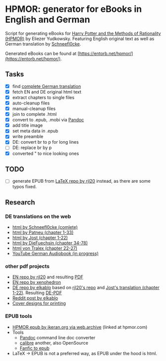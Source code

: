 # HPMOR: generator for eBooks in English and German
Script for generating eBooks for [Harry Potter and the Methods of Rationality (HPMOR)](https://www.hpmor.com) by Eliezer Yudkowsky. Featuring English original text as well as German translation by [Schneefl0cke](https://www.fanfiktion.de/s/60044849000ccc541aef297e/).

Generated eBooks can be found at [https://entorb.net/hpmor/](https://entorb.net/hpmor/).

## Tasks
- [x] find [complete German translation](https://www.fanfiktion.de/s/60044849000ccc541aef297e/)
- [x] fetch EN and DE original html text
- [x] extract chapters to single files
- [x] auto-cleanup files
- [x] manual-cleanup files
- [x] join to complete .html
- [x] convert to .epub, .mobi via [Pandoc](https://pandoc.org)
- [x] add title image
- [x] set meta data in .epub
- [x] write preamble
- [x] DE: convert br to p for long lines
- [ ] DE: replace br by p
- [x] converted " to nice looking ones

## TODO
- [ ] generate EPUB from [LaTeX repo by rjl20](https://github.com/rjl20/hpmor) instead, as there are some typos fixed.

## Research
### DE translations on the web
- [html by Schneefl0cke (comlete)](https://www.fanfiktion.de/s/60044849000ccc541aef297e/)
- [html by Patneu (chapter 1-33)](https://www.fanfiktion.de/s/55610c610004dede273a3811/)
- [html by Jost (chapter 1-22)](https://www.fanfiktion.de/s/4cb8beb50000203e067007d0/)
- [html by DieFuechsin (chapter 34-78)](https://www.fanfiktion.de/s/5c793dfe000a402030774dc7/)
- [html von Tralex (chapter 22-27)](https://www.fanfiktion.de/s/59a29b7f000813c22ec1454b/s)
- [YouTube German Audiobook (in progress)](https://www.youtube.com/watch?v=h32Ht-HUbL0&list=PLfgJSXz3-j3aYhWyR3Q5JzcI3h_eibPls)
 
### other pdf projects
- [EN repo by rjl20](https://github.com/rjl20/hpmor) and resulting [PDF](https://github.com/rjl20/hpmor/releases/download/v1.1.2/hpmor-1.1.2.pdf)
- [EN repo by xenohedron](https://github.com/xenohedron/hpmor-xetex)
- [DE repo by elkablo](https://github.com/elkablo/hpmor) based on [rjl20's repo](https://github.com/rjl20/hpmor) and [Jost's translation (chapter 1-22)](https://www.fanfiktion.de/s/4cb8beb50000203e067007d0/). Resulting [DE-PDF](https://blackhole.sk/~kabel/tmp/hpmor-1.pdf)
- [Reddit post by elkablo](https://www.reddit.com/r/HPMOR/comments/gvj0x2/german_printed_version_of_book_1_anyone_interested/)
- [Cover designs for printing](https://github.com/ianstormtaylor/hpmor)

### EPUB tools
- [HPMOR epub by ikeran.org via web.archive](https://web.archive.org/web/20170624094133/http://ikeran.org/rationality.epub) (linked at hpmor.com)
- Tools
  - [Pandoc](https://pandoc.org) command line doc converter
  - [calibre](https://calibre-eBook.com) another, also OpenSource
  - [Fanfic to epub](http://ff2eBook.com/index.php)
- LaTeX -> EPUB is not a preferred way, as EPUB under the hood is html.
